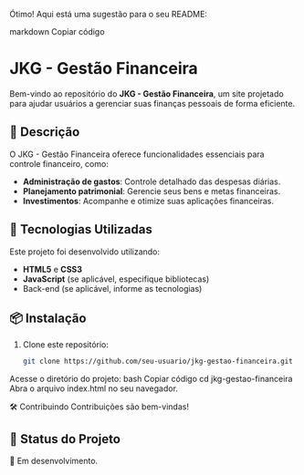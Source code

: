 Ótimo! Aqui está uma sugestão para o seu README:

markdown
Copiar código
# JKG - Gestão Financeira  

Bem-vindo ao repositório do **JKG - Gestão Financeira**, um site projetado para ajudar usuários a gerenciar suas finanças pessoais de forma eficiente.  

## 📝 Descrição  
O JKG - Gestão Financeira oferece funcionalidades essenciais para controle financeiro, como:  
- **Administração de gastos**: Controle detalhado das despesas diárias.  
- **Planejamento patrimonial**: Gerencie seus bens e metas financeiras.  
- **Investimentos**: Acompanhe e otimize suas aplicações financeiras.  

## 🚀 Tecnologias Utilizadas  
Este projeto foi desenvolvido utilizando:  
- **HTML5** e **CSS3**  
- **JavaScript** (se aplicável, especifique bibliotecas)  
- Back-end (se aplicável, informe as tecnologias)  

## 📦 Instalação  
1. Clone este repositório:  
   ```bash
   git clone https://github.com/seu-usuario/jkg-gestao-financeira.git
Acesse o diretório do projeto:
bash
Copiar código
cd jkg-gestao-financeira
Abra o arquivo index.html no seu navegador.

🛠️ Contribuindo
Contribuições são bem-vindas!


## 📌 Status do Projeto
🚧 Em desenvolvimento.


